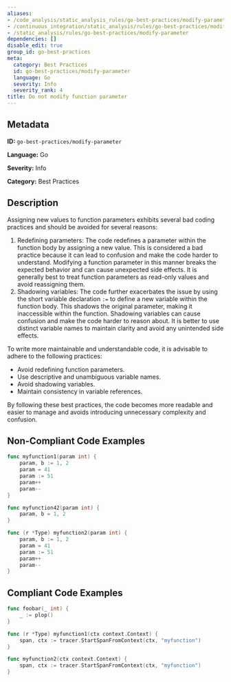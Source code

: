 ```yaml
---
aliases:
- /code_analysis/static_analysis_rules/go-best-practices/modify-parameter
- /continuous_integration/static_analysis/rules/go-best-practices/modify-parameter
- /static_analysis/rules/go-best-practices/modify-parameter
dependencies: []
disable_edit: true
group_id: go-best-practices
meta:
  category: Best Practices
  id: go-best-practices/modify-parameter
  language: Go
  severity: Info
  severity_rank: 4
title: Do not modify function parameter
---
```

<!--  SOURCED FROM https://github.com/DataDog/datadog-static-analyzer-rule-docs -->


## Metadata
**ID:** `go-best-practices/modify-parameter`

**Language:** Go

**Severity:** Info

**Category:** Best Practices

## Description
Assigning new values to function parameters exhibits several bad coding practices and should be avoided for several reasons:

1.  Redefining parameters: The code redefines a parameter within the function body by assigning a new value. This is considered a bad practice because it can lead to confusion and make the code harder to understand. Modifying a function parameter in this manner breaks the expected behavior and can cause unexpected side effects. It is generally best to treat function parameters as read-only values and avoid reassigning them.
2.  Shadowing variables: The code further exacerbates the issue by using the short variable declaration `:=` to define a new variable within the function body. This shadows the original parameter, making it inaccessible within the function. Shadowing variables can cause confusion and make the code harder to reason about. It is better to use distinct variable names to maintain clarity and avoid any unintended side effects.

To write more maintainable and understandable code, it is advisable to adhere to the following practices:

-   Avoid redefining function parameters.
-   Use descriptive and unambiguous variable names.
-   Avoid shadowing variables.
-   Maintain consistency in variable references.

By following these best practices, the code becomes more readable and easier to manage and avoids introducing unnecessary complexity and confusion.


## Non-Compliant Code Examples
```go
func myfunction1(param int) {
	param, b := 1, 2
    param = 41
    param := 51
	param++
    param--
}

func myfunction42(param int) {
	param, b = 1, 2
}

func (r *Type) myfunction2(param int) {
	param, b := 1, 2
    param = 41
    param := 51
	param++
    param--
}
```

## Compliant Code Examples
```go
func foobar(_ int) {
	_ := plop()
}
```

```go
func (r *Type) myfunction1(ctx context.Context) {
	span, ctx := tracer.StartSpanFromContext(ctx, "myfunction")
}

func myfunction2(ctx context.Context) {
	span, ctx := tracer.StartSpanFromContext(ctx, "myfunction")
}
```
